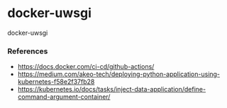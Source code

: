 # docker-uwsgi
docker-uwsgi


### References

- https://docs.docker.com/ci-cd/github-actions/
- https://medium.com/akeo-tech/deploying-python-application-using-kubernetes-f58e2f37fb28
- https://kubernetes.io/docs/tasks/inject-data-application/define-command-argument-container/
